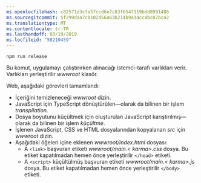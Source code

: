 ```yaml
---
ms.openlocfilehash: c82571d3cfa57ccd6e7c83f654f119bdd8991486
ms.sourcegitcommit: 5f299daa7c8102d56a63b214b9a34cc4bc87bc42
ms.translationtype: MT
ms.contentlocale: tr-TR
ms.lasthandoff: 03/19/2019
ms.locfileid: "58210459"
---
```

```console
npm run release
```

Bu komut, uygulamayı çalıştırırken alınacağı istemci-tarafı varlıkları verir. Varlıkları yerleştirilir *wwwroot* klasör.

Web, aşağıdaki görevleri tamamlandı:

* İçeriğini temizleneceği *wwwroot* dizin.
* JavaScript için TypeScript dönüştürülen&mdash;olarak da bilinen bir işlem *transpilation*.
* Dosya boyutunu küçültmek için oluşturulan JavaScript karıştırılmış&mdash;olarak da bilinen bir işlem *küçültme*.
* İşlenen JavaScript, CSS ve HTML dosyalarından kopyalanan *src* için *wwwroot* dizin.
* Aşağıdaki öğeleri içine eklenen *wwwroot/index.html* dosyası:
  * A `<link>` başvuran etiketi *wwwroot/main.\< karma\>.css* dosya. Bu etiket kapatılmadan hemen önce yerleştirilir `</head>` etiketi.
  * A `<script>` küçültülmüş başvuran etiketi *wwwroot/main.\< karma\>.js* dosya. Bu etiket kapatılmadan hemen önce yerleştirilir `</body>` etiketi.
